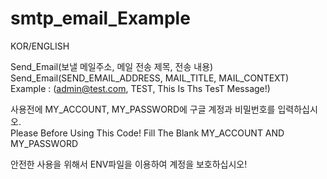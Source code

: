 # smtp_email_Example


KOR/ENGLISH

  Send_Email(보낼 메일주소, 메일 전송 제목, 전송 내용) <br>
  Send_Email(SEND_EMAIL_ADDRESS, MAIL_TITLE, MAIL_CONTEXT) <br>
   Example : (admin@test.com, TEST, This Is Ths TesT Message!) <br>

  사용전에 MY_ACCOUNT, MY_PASSWORD에 구글 계정과 비밀번호를 입력하십시오. <br>
  Please Before Using This Code! Fill The Blank MY_ACCOUNT AND MY_PASSWORD <br>
  
  안전한 사용을 위해서 ENV파일을 이용하여 계정을 보호하십시오!
